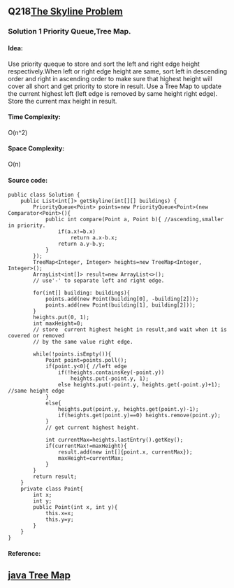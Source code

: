 ## Q218[The Skyline Problem](https://leetcode.com/problems/the-skyline-problem/) 

### Solution 1 Priority Queue,Tree Map.
#### Idea:
Use priority queque to store and sort the left and right edge height respectively.When left or right edge height are same,
sort left in descending order and right in ascending order to make sure that highest height will cover all short and get priority to store in result. 
Use a Tree Map to update the current highest left (left edge is removed by same height right edge). Store the current max height in result.
#### Time Complexity: 
O(n^2)
#### Space Complexity:
O(n)
#### Source code:
```
public class Solution {
    public List<int[]> getSkyline(int[][] buildings) {
        PriorityQueue<Point> points=new PriorityQueue<Point>(new Comparator<Point>(){
            public int compare(Point a, Point b){ //ascending,smaller in priority.
                if(a.x!=b.x)
                    return a.x-b.x;
                return a.y-b.y;
            }
        });
        TreeMap<Integer, Integer> heights=new TreeMap<Integer, Integer>();
        ArrayList<int[]> result=new ArrayList<>();
        // use'-' to separate left and right edge.
        
        for(int[] building: buildings){
            points.add(new Point(building[0], -building[2]));
            points.add(new Point(building[1], building[2]));
        }
        heights.put(0, 1);
        int maxHeight=0;
        // store  current highest height in result,and wait when it is covered or removed 
        // by the same value right edge.
        
        while(!points.isEmpty()){
            Point point=points.poll();
            if(point.y<0){ //left edge
                if(!heights.containsKey(-point.y))
                    heights.put(-point.y, 1);
                else heights.put(-point.y, heights.get(-point.y)+1); //same height edge
            }
            else{
                heights.put(point.y, heights.get(point.y)-1);
                if(heights.get(point.y)==0) heights.remove(point.y);
            }
            // get current highest height.
            
            int currentMax=heights.lastEntry().getKey();
            if(currentMax!=maxHeight){
                result.add(new int[]{point.x, currentMax});
                maxHeight=currentMax;
            }
        }
        return result;
    }
    private class Point{
        int x;
        int y;
        public Point(int x, int y){
            this.x=x;
            this.y=y;
        }
    }
}

```
#### Reference:
[java Tree Map](http://blog.csdn.net/speedme/article/details/22661671)
---

